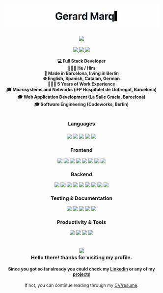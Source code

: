 <h1 align="center">
  <img src="./ezgif-2-d7c175b732.gif" />
  <h4 align="center"> 
  <img width="200" src="https://avatars.githubusercontent.com/u/106877422" /> <br /> <br />
  <a href="https://www.linkedin.com/in/gerard-marquina-rubio">
    <img src="https://img.shields.io/badge/LinkedIn-0077B5?style=for-the-badge&logo=linkedin&logoColor=white" />
  </a>
  <a href="https://medium.com">
    <img src="https://img.shields.io/badge/Medium-12100E?style=for-the-badge&logo=medium&logoColor=white" />
  </a>
  <a href="https://twitter.com">
    <img src="https://img.shields.io/badge/Twitter-1DA1F2?style=for-the-badge&logo=twitter&logoColor=white" />
  </a>
  <br /><br />
  💻 Full Stack Developer <br /> 
  🧔🏻‍♂️ He / Him <br /> 
  📍 Made in Barcelona, living in Berlin <br /> 
  🌐 English, Spanish, Catalan, German <br />
  👨🏻‍💻 5 Years of Work Experience <br />
  🎓 Microsystems and Networks (iFP Hospitalet de Llobregat, Barcelona) <br />
  🎓 Web Application Development (La Salle Gracia, Barcelona) <br />
  🎓 Software Engineering (Codeworks, Berlin) <br />
  </h4>
  <h1> </h1>
  <h3 align="center">Languages<h3>
  <p align="center">
  <img src="https://img.shields.io/badge/-typescript-2F71BB?style=for-the-badge&logo=typescript&logoColor=white" />
  <img src="https://img.shields.io/badge/-javascript-F7E017?style=for-the-badge&logo=javascript&logoColor=black" />
  <img src="https://img.shields.io/badge/-php-787CB4?style=for-the-badge&logo=php&logoColor=white" />
  <img src="https://img.shields.io/badge/Java-ED8B00?style=for-the-badge&logo=oracle&logoColor=white" />
  <img src="https://img.shields.io/badge/-python-3477AE?style=for-the-badge&logo=python&logoColor=white" />
  </p>
  <h3 align="center">Frontend</h3>
  <p align="center">
  <img src="https://img.shields.io/badge/-react-60DBFB?style=for-the-badge&logo=react&logoColor=black" />
  <img src="https://img.shields.io/badge/-next-black?style=for-the-badge&logo=next.js&logoColor=white" />
  <img src="https://img.shields.io/badge/Svelte-4A4A55?style=for-the-badge&logo=svelte&logoColor=FF3E00" />
  <img src="https://img.shields.io/badge/SvelteKit-FF3E00?style=for-the-badge&logo=Svelte&logoColor=white" />
  <img src="https://img.shields.io/badge/Chakra--UI-319795?style=for-the-badge&logo=chakra-ui&logoColor=white" />
  <img src="https://img.shields.io/badge/-tailwind-00B8D5?style=for-the-badge&logo=tailwindcss&logoColor=white" />
  <img src="https://img.shields.io/badge/CSS3-1572B6?style=for-the-badge&logo=css3&logoColor=white" />
  <img src="https://img.shields.io/badge/Figma-F24E1E?style=for-the-badge&logo=figma&logoColor=white" />
  </p>
  <h3 align="center">Backend</h3>
  <p align="center">
  <img src="https://img.shields.io/badge/-nest-E0234D?style=for-the-badge&logo=nestjs&logoColor=white" />
  <img src="https://img.shields.io/badge/Express.js-000000?style=for-the-badge&logo=express&logoColor=white" />
  <img src="https://img.shields.io/badge/-aws-131921?style=for-the-badge&logo=amazonaws&logoColor=white" />
  <img src="https://img.shields.io/badge/firebase-ffca28?style=for-the-badge&logo=firebase&logoColor=black" />
  <img src="https://img.shields.io/badge/Vercel-000000?style=for-the-badge&logo=vercel&logoColor=white" />
  <img src="https://img.shields.io/badge/-prisma-white?style=for-the-badge&logo=prisma&logoColor=black" />
  <img src="https://img.shields.io/badge/-SQL-01758F?style=for-the-badge&logo=MySql&logoColor=white" />
  <img src="https://img.shields.io/badge/-mongodb-4DB33D?style=for-the-badge&logo=mongodb&logoColor=white" />
  <img src="https://img.shields.io/badge/-laravel-EE3A2D?style=for-the-badge&logo=laravel&logoColor=white" />
  </p>
  <h3 align="center">Testing & Documentation</h3>
  <p align="center">
  <img src="https://img.shields.io/badge/-jest-C53C14?style=for-the-badge&logo=jest&logoColor=white" />
  <img src="https://img.shields.io/badge/-mocha-8A6343?style=for-the-badge&logo=mocha&logoColor=white" />
  <img src="https://img.shields.io/badge/-chai-94161F?style=for-the-badge&logo=chai&logoColor=white" />
  <img src="https://img.shields.io/badge/-postman-FC6C34?style=for-the-badge&logo=postman&logoColor=white" />
  <img src="https://img.shields.io/badge/-swagger-84EA2B?style=for-the-badge&logo=swagger&logoColor=black" />
  </p>
  <h3 align="center">Productivity & Tools</h3>
  <p align="center">
  <img src="https://img.shields.io/badge/GIT-E44C30?style=for-the-badge&logo=git&logoColor=white" />
  <img src="https://img.shields.io/badge/-ci/cd-black?style=for-the-badge&logo=circleci&logoColor=white" />
  <img src="https://img.shields.io/badge/-docker-2597EC?style=for-the-badge&logo=docker&logoColor=white" />
  <img src="https://img.shields.io/badge/-jira-0052CC?style=for-the-badge&logo=jira&logoColor=white" />
  </p>
</h1>
<h1> </h1>
<h3 align="center">
<img src="https://media.giphy.com/media/hvRJCLFzcasrR4ia7z/giphy.gif" width="42" /> <br />
Hello there! thanks for visiting my profile.
</h3>
<h4 align="center">
Since you got so far already you could check my <a href="https://www.linkedin.com/in/gerard-marquina-rubio//">Linkedin</a> or any of my <a href="https://github.com/gerardmarquinarubio?tab=repositories&q=&type=&language=&sort=stargazers">projects</a>
</h4>
<p align="center">
If not, you can continue reading through my <a href="./Gerard_Marquina_Rubio_Resume.pdf">CV/resume</a>.
<p>
